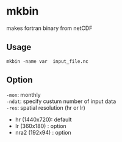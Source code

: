 # mkbin
makes fortran binary from netCDF

## Usage
`mkbin -name var  input_file.nc`

## Option
`-mon`: monthly  
`-ndat`: specify custum number of input data  
`-res`: spatial resolution (hr or lr)  
    
* hr   (1440x720): default  
* lr   (360x180) : option  
* nra2 (192x94)  : option  
